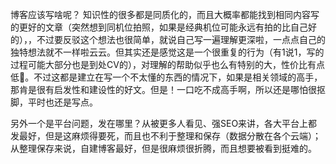 博客应该写啥呢？
知识性的很多都是同质化的，而且大概率都能找到相同内容写的更好的文章（突然想到同机位拍照，如果是经典机位可能永远有拍的比自己好的），，不过要反驳这个想法也很简单，就说自己写一遍理解更深啦，一点点自己的独特想法就不一样啦云云。但其实还是感觉这是一个很重复的行为（有1说1，写的过程可能大部分也是到处CV的），对理解的帮助似乎也么有特别的大，性价比有点低🤨。不过这都是建立在写一个不太懂的东西的情况下，如果是相关领域的高手，那肯是很有启发性和建设性的好文。但是！一口吃不成高手啊，所以还是哪怕很抠脚，平时也还是写点。

另外一个是平台问题，发在哪里？从被更多人看见、强SEO来讲，各大平台上都发最好，但是这麻烦得要死，而且也不利于整理和保存（数据分散在各个云端）；从整理保存来说，自建博客最好，但是很麻烦很折腾，而且想要被看到挺难的。
